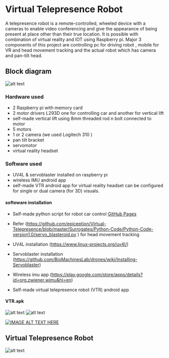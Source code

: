 # Virtual Telepresence Robot
A telepresence robot is a remote-controlled, wheeled device with a cameras to enable video conferencing and 
give the appearance of being present at place other than their true location. It is possible with combination of virtual reality and
IOT using Raspberry pi. Major 3 components of this project are controlling pc for driving robot , mobile for VR and head movement tracking
and the actual robot which has camera and pan-tilt head.
## Block diagram
![alt text](https://user-images.githubusercontent.com/30182047/28226367-7ba58d98-68f3-11e7-8f96-43250bc98188.png)

### Hardware used
- 2 Raspberry pi with memory card 
- 2 motor drivers L293D one for controlling car and another for vertical lift
- self-made vertical lift using 8mm threaded rod n bolt connected to motor
- 5 motors
- 1 or 2 camera (we used Logitech 310 )
- pan tilt bracket
- servomotor  
- virtual reality headset

### Software used
- UV4L & servoblaster installed on raspberry pi
- wireless IMU android app  
- self-made VTR android app for virtual reality headset can be configured for single or dual camera (for 3D) visuals.

#### softeware installation
* Self-made python script for robot car control [GitHub Pages](https://github.com/swapprojects/virtual-telepresence-robot/blob/master/robocar.py)

* Refer (https://github.com/epiception/Virtual-Telepresence/blob/master/Surrogates/Python-Code/Python-Code-version1.0/servo_blasteroid.py ) 
for head movement tracking

* UV4L installation (https://www.linux-projects.org/uv4l/)

* Servoblaster installation (https://github.com/BioMachinesLab/drones/wiki/Installing-Servoblaster)

* Wireless imu app (https://play.google.com/store/apps/details?id=org.zwiener.wimu&hl=en)

* Self-made virtual telepresence robot (VTR) android app
#### VTR.apk
![alt text](https://user-images.githubusercontent.com/30182047/28227810-4978273a-68f9-11e7-889e-2335331983c9.png) ![alt text](https://user-images.githubusercontent.com/30182047/28227821-5b2c9f24-68f9-11e7-81ba-6db08b073f86.png) 



[![IMAGE ALT TEXT HERE](http://img.youtube.com/vi/PEsZ-0DcaUQ/0.jpg)](http://www.youtube.com/watch?v=PEsZ-0DcaUQ)



## Virtual Telepresence Robot
![alt text](https://user-images.githubusercontent.com/30182047/28226851-3ad12410-68f5-11e7-856a-dc38d34e6575.jpeg)


